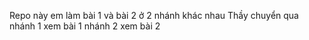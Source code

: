 Repo này em làm bài 1 và bài 2 ở 2 nhánh khác nhau
Thầy chuyển qua nhánh 1 xem bài 1
nhánh 2 xem bài 2
